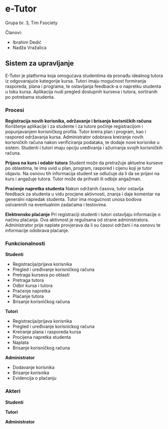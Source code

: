# e-Tutor
Grupa br. 3, Tim Fsociety

Članovi:
- Ibrahim Dedić
- Nadža Vražalica

## Sistem za upravljanje

E-Tutor je platforma koja omogućava studentima da pronađu idealnog tutora iz odgovarajuće kategorije kursa. Tutori imaju mogućnost
formiranja rasporeda, plana i programa, te ostavljanja feedback-a o napretku studenta u toku kursa. 
Aplikacija nudi pregled dostupnih kurseva i tutora, sortiranih po potrebama studenta.  

### Procesi
**Registracija novih korisnika, održavanje i brisanje korisničkih računa**
Korištenje aplikacije i za studente i za tutore počinje registracijom i popunjavanjem korisničkog profila. Tutor kreira plan i program,
kao i raspored održavanja kursa. Administrator odobrava kreiranje novih korisničkih računa nakon verificiranja podataka, 
te dodaje nove korisnike u sistem. Studenti i tutori imaju opciju uređivanja i ažuriranja svojih korisničkih računa.

**Prijava na kurs i odabir tutora**
Student može da pretražuje aktuelne kurseve po oblastima, te ima uvid u plan, program, raspored i cijenu koji je tutor objavio. Na osnovu tih informacija
student se odlučuje da li da se prijavi na kurs i angažuje tutora. Tutor može da prihvati ili odbije angažman.  

**Praćenje napretka studenta**
Nakon održanih časova, tutor ostavlja feedback za studenta u vidu procjene aktivnosti, znanja i daje komentar na generalni napredak 
studenta. Tutor ima mogućnost unosa bodova ostvarenih na eventualnim zadaćama i testovima. 

**Elektronsko plaćanje**
Pri registraciji studenti i tutori ostavljaju informacije o načinu plaćanja. Ova aktivnost je regulisana od strane administratora.
Administrator prije naplate provjerava da li su časovi održani i na osnovu te informacije odobrava plaćanje.


### Funkcionalnosti
**Studenti**
- Registracija/prijava korisnika
- Pregled i uređivanje korisničkog računa
- Pretraga kurseva po oblasti
- Pretraga tutora
- Odbir kursa i tutora
- Praćenje napretka
- Plaćanje tutora
- Brisanje korisničkog računa

**Tutori**
- Registracija/prijava korisnika
- Pregled i uređivanje korisnickog računa
- Kreiranje plana i rasporeda kursa
- Procijena napretka studenta
- Naplata 
- Brisanje korisničkog računa

**Administrator**
- Dodavanje korisnika
- Brisanje korisnika
- Evidencija o plaćanju

### Akteri

**Studenti**

**Tutori**

**Administrator**
